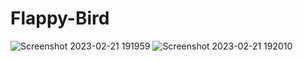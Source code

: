 # Flappy-Bird

![Screenshot 2023-02-21 191959](https://user-images.githubusercontent.com/63372032/220415548-cd302bdf-bb2b-463a-b623-ceb5cdccdf23.png)
![Screenshot 2023-02-21 192010](https://user-images.githubusercontent.com/63372032/220415558-97ad6aaf-4a7c-402c-b36e-c1e695fcdde5.png)
